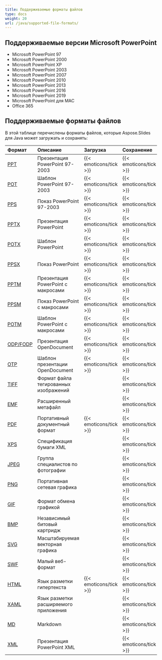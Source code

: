 ```yaml
---
title: Поддерживаемые форматы файлов
type: docs
weight: 20
url: /java/supported-file-formats/
---
```


## **Поддерживаемые версии Microsoft PowerPoint**
- Microsoft PowerPoint 97
- Microsoft PowerPoint 2000
- Microsoft PowerPoint XP
- Microsoft PowerPoint 2003
- Microsoft PowerPoint 2007
- Microsoft PowerPoint 2010
- Microsoft PowerPoint 2013
- Microsoft PowerPoint 2016
- Microsoft PowerPoint 2019
- Microsoft PowerPoint для MAC
- Office 365

## **Поддерживаемые форматы файлов**
В этой таблице перечислены форматы файлов, которые Aspose.Slides для Java может загружать и сохранять:

|**Формат**|**Описание**|**Загрузка**|**Сохранение**|**Замечания**|
| :- | :- | :- | :- | :- |
|[PPT](https://docs.fileformat.com/presentation/ppt/)|Презентация PowerPoint 97-2003|{{< emoticons/tick >}}|{{< emoticons/tick >}}| |
|[POT](https://docs.fileformat.com/presentation/pot/)|Шаблон PowerPoint 97-2003|{{< emoticons/tick >}}|{{< emoticons/tick >}}| |
|[PPS](https://docs.fileformat.com/presentation/pps/)|Показ PowerPoint 97-2003|{{< emoticons/tick >}}|{{< emoticons/tick >}}| |
|[PPTX](https://docs.fileformat.com/presentation/pptx/)|Презентация PowerPoint|{{< emoticons/tick >}}|{{< emoticons/tick >}}| |
|[POTX](https://docs.fileformat.com/presentation/potx/)|Шаблон PowerPoint|{{< emoticons/tick >}}|{{< emoticons/tick >}}| |
|[PPSX ](https://docs.fileformat.com/presentation/ppsx/)|Показ PowerPoint|{{< emoticons/tick >}}|{{< emoticons/tick >}}| |
|[PPTM](https://docs.fileformat.com/presentation/pptm/)|Презентация PowerPoint с макросами|{{< emoticons/tick >}}|{{< emoticons/tick >}}| |
|[PPSM](https://docs.fileformat.com/presentation/ppsm/)|Показ PowerPoint с макросами|{{< emoticons/tick >}}|{{< emoticons/tick >}}| |
|[POTM](https://docs.fileformat.com/presentation/potm/)|Шаблон PowerPoint с макросами|{{< emoticons/tick >}}|{{< emoticons/tick >}}| |
|[ODP/FODP](https://docs.fileformat.com/presentation/odp/)|Презентация OpenDocument|{{< emoticons/tick >}}|{{< emoticons/tick >}}| |
|[OTP](https://docs.fileformat.com/presentation/otp/)|Шаблон презентации OpenDocument|{{< emoticons/tick >}}|{{< emoticons/tick >}}| |
|[TIFF](https://docs.fileformat.com/image/tiff/)|Формат файла тегированных изображений| |{{< emoticons/tick >}}| |
|[EMF](https://docs.fileformat.com/image/emf/)|Расширенный метафайл| |{{< emoticons/tick >}}| |
|[PDF](https://docs.fileformat.com/pdf/)|Портативный документный формат|{{< emoticons/tick >}}|{{< emoticons/tick >}}| |
|[XPS](https://docs.fileformat.com/page-description-language/xps/)|Спецификация бумаги XML| |{{< emoticons/tick >}}| |
|[JPEG](https://docs.fileformat.com/image/jpeg/)|Группа специалистов по фотографии| |{{< emoticons/tick >}}| |
|[PNG](https://docs.fileformat.com/image/png/)|Портативная сетевая графика| |{{< emoticons/tick >}}| |
|[GIF](https://docs.fileformat.com/image/gif/)|Формат обмена графикой| |{{< emoticons/tick >}}| |
|[BMP](https://docs.fileformat.com/image/bmp/)|Независимый битовый картридж| |{{< emoticons/tick >}}| |
|[SVG](https://docs.fileformat.com/page-description-language/svg/)|Масштабируемая векторная графика| |{{< emoticons/tick >}}| |
|[SWF](https://docs.fileformat.com/page-description-language/swf/)|Малый веб-формат| |{{< emoticons/tick >}}| |
|[HTML](https://docs.fileformat.com/web/html/)|Язык разметки гипертекста|{{< emoticons/tick >}}|{{< emoticons/tick >}}| |
|[XAML](https://docs.fileformat.com/web/xaml/)|Язык разметки расширяемого приложения| |{{< emoticons/tick >}}| |
|[MD](https://docs.fileformat.com/word-processing/md/)|Markdown| |{{< emoticons/tick >}}| |
|[XML](https://docs.fileformat.com/web/xml/)|Презентация PowerPoint XML| |{{< emoticons/tick >}}| |